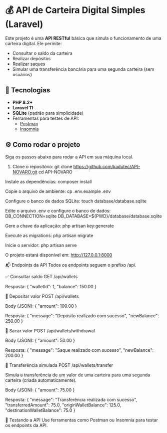 # 💰 API de Carteira Digital Simples (Laravel)

Este projeto é uma **API RESTful** básica que simula o funcionamento de uma carteira digital. Ele permite:

- Consultar o saldo da carteira
- Realizar depósitos
- Realizar saques
- Simular uma transferência bancária para uma segunda carteira (sem usuários)

## 🚀 Tecnologias

- **PHP 8.2+**
- **Laravel 11**
- **SQLite** (padrão para simplicidade)
- Ferramentas para testes de API:
  - [Postman](https://www.postman.com/downloads/)
  - [Insomnia](https://insomnia.rest/download)

## ⚙️ Como rodar o projeto

Siga os passos abaixo para rodar a API em sua máquina local.

1. Clone o repositório:
git clone https://github.com/kadutec/API-NOVARO.git
cd API-NOVARO

Instale as dependências:
composer install

Copie o arquivo de ambiente:
cp .env.example .env

Configure o banco de dados SQLite:
touch database/database.sqlite

Edite o arquivo .env e configure o banco de dados:
DB_CONNECTION=sqlite
DB_DATABASE=${PWD}/database/database.sqlite

Gere a chave da aplicação:
php artisan key:generate

Execute as migrations:
php artisan migrate

Inicie o servidor:
php artisan serve

O projeto estará disponível em: http://127.0.0.1:8000

📬 Endpoints da API
Todos os endpoints seguem o prefixo /api.

✅ Consultar saldo
GET /api/wallets

Resposta:
{ "walletId": 1, "balance": 150.00 }

💸 Depositar valor
POST /api/wallets

Body (JSON):
{ "amount": 100.00 }

Resposta:
{ "message": "Depósito realizado com sucesso", "newBalance": 250.00 }

🏧 Sacar valor
POST /api/wallets/withdrawal

Body (JSON):
{ "amount": 50.00 }

Resposta:
{ "message": "Saque realizado com sucesso", "newBalance": 200.00 }

🔁 Transferência simulada
POST /api/wallets/transfer

Simula a transferência de um valor de uma carteira para uma segunda carteira (criada automaticamente).

Body (JSON):
{ "amount": 75.00 }

Resposta:
{ "message": "Transferência realizada com sucesso", "transferredAmount": 75.0, "originWalletBalance": 125.0, "destinationWalletBalance": 75.0 }

🧪 Testando a API
Use ferramentas como Postman ou Insomnia para testar os endpoints da API.
